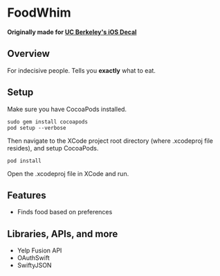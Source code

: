 # FoodWhim
**Originally made for [UC Berkeley's iOS Decal](http://iosdecal.com/ "iOS Decal Homepage")**

## Overview
For indecisive people. Tells you **exactly** what to eat.

## Setup
Make sure you have CocoaPods installed.
~~~~
sudo gem install cocoapods
pod setup --verbose
~~~~
Then navigate to the XCode project root directory (where .xcodeproj file resides), and setup CocoaPods.
~~~~
pod install
~~~~
Open the .xcodeproj file in XCode and run.

## Features
* Finds food based on preferences

## Libraries, APIs, and more
* Yelp Fusion API
* OAuthSwift
* SwiftyJSON
